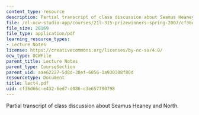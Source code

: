 ```yaml
---
content_type: resource
description: Partial transcript of class discussion about Seamus Heaney and North.
file: /ol-ocw-studio-app/courses/21l-315-prizewinners-spring-2007/cf36d66ce4326ed7d086c3e657790798_lect4.pdf
file_size: 20169
file_type: application/pdf
learning_resource_types:
- Lecture Notes
license: https://creativecommons.org/licenses/by-nc-sa/4.0/
ocw_type: OCWFile
parent_title: Lecture Notes
parent_type: CourseSection
parent_uid: aae62227-5d8d-38ef-6856-1a930308f80d
resourcetype: Document
title: lect4.pdf
uid: cf36d66c-e432-6ed7-d086-c3e657790798
---
```

Partial transcript of class discussion about Seamus Heaney and North.